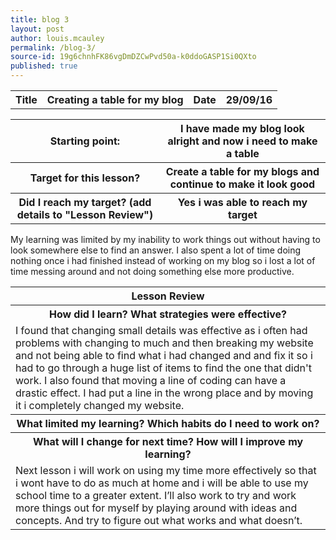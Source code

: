 ```yaml
---
title: blog 3
layout: post
author: louis.mcauley
permalink: /blog-3/
source-id: 19g6chnhFK86vgDmDZCwPvd50a-k0ddoGASP1Si0QXto
published: true
---
```

<table>
  <tr>
    <th>Title</th>
    <th>Creating a table for my blog</th>
    <th>Date</th>
    <th>29/09/16</th>
  </tr>
</table>


<table>
  <tr>
    <th>Starting point:</th>
    <th>I have made my blog look alright and now i need to make a table</th>
  </tr>
  <tr>
    <th>Target for this lesson?</th>
    <th>Create a table for my blogs and continue to make it look good</th>
  </tr>
  <tr>
    <th>Did I reach my target? 
(add details to "Lesson Review")</th>
    <th> Yes i was able to reach my target</th>
  </tr>
</table>


<table>
  <tr>
    <th>Lesson Review</th>
  </tr>
  <tr>
    <th>How did I learn? What strategies were effective? </th>
  </tr>
  <tr>
    <td>I found that changing small details was effective as i often had problems with changing to much and then breaking my website and not being able to find what i had changed and and fix it so i had to go through a huge list of items to find the one that didn't work. I also found that moving a line of coding can have a drastic effect. I had put a line in the wrong place and by moving it i completely changed my website.</td>
  </tr>
  <tr>
    <th>What limited my learning? Which habits do I need to work on? </th>
  </tr>
  <tr>
    <t>My learning was limited by my inability to work things out without having to look somewhere else to find an answer. I also spent a lot of time doing nothing once i had finished instead of working on my blog so i lost a lot of time messing around and not doing something else more productive.</td>
  </tr>
  <tr>
    <th>What will I change for next time? How will I improve my learning?</th>
  </tr>
  <tr>
    <td>Next lesson i will work on using my time more effectively so that i wont have to do as much at home and i will be able to use my school time to a greater extent. I’ll also work to try and work more things out for myself by playing around with ideas and concepts. And try to figure out what works and what doesn’t.</td>
  </tr>
</table>


